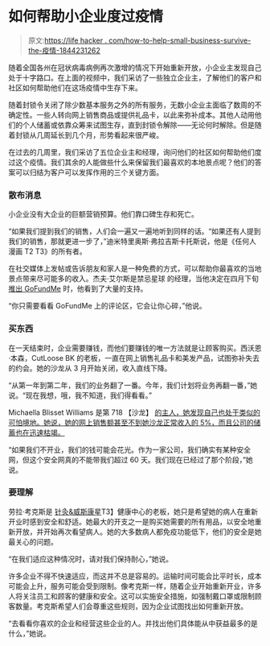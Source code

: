 # 如何帮助小企业度过疫情

> 原文:[https://life hacker . com/how-to-help-small-business-survive-the-疫情-1844231262](https://lifehacker.com/how-to-help-small-businesses-survive-the-pandemic-1844231262)

随着全国各州在冠状病毒病例再次激增的情况下开始重新开放，小企业主发现自己处于十字路口。在上面的视频中，我们采访了一些独立企业主，了解他们的客户和社区如何帮助他们在这场疫情中生存下来。

随着封锁令关闭了除少数基本服务之外的所有服务，无数小企业主面临了数周的不确定性。一些人转向网上销售商品或提供礼品卡，以此来弥补成本。其他人动用他们的个人储蓄或依靠众筹来试图生存，直到封锁令解除——无论何时解除。但是随着封锁从几周延长到几个月，形势看起来很严峻。

在过去的几周里，我们采访了五位企业主和经理，询问他们的社区如何帮助他们度过这个疫情。我们其余的人能做些什么来保留我们最喜欢的本地景点呢？他们的答案可以归结为客户可以发挥作用的三个关键方面。

### 散布消息

小企业没有大企业的巨额营销预算。他们靠口碑生存和死亡。

“如果我们提到我们的销售，人们会一遍又一遍地听到同样的话。“如果还有人提到我们的销售，那就更进一步了，”迪米特里奥斯·弗拉吉斯卡托斯说，他是《任何人漫画 T2 T3》的所有者。

在社交媒体上发帖或告诉朋友和家人是一种免费的方式，可以帮助你最喜欢的当地景点带来尽可能多的收入。杰夫·艾尔斯是禁忌星球 的经理，当他决定在四月下旬 [推出 GoFundMe](https://www.gofundme.com/f/help-forbidden-planet-nyc-survive) 时，他看到了大量的支持。

“你只需要看看 GoFundMe 上的评论区，它会让你心碎，”他说。

### 买东西

在一天结束时，企业需要赚钱，而他们要赚钱的唯一方法就是让顾客购买。西沃恩·本森，CutLoose BK 的老板，一直在网上销售礼品卡和美发产品，试图弥补失去的约会。她的沙龙从 3 月开始关闭，收入直线下降。

“从第一年到第二年，我们的业务翻了一番。今年，我们计划将业务再翻一番，”她说。“现在我想，哦，我不知道，我们得看看。”

Michaella Blisset Williams 是第 718 【沙龙】 [的主人，她发现自己也处于类似的可怕境地。她说，她的网上销售额甚至不到她沙龙正常收入的 5%，而且公司的储蓄也在迅速枯竭。](https://salon718.com/)

“如果我们不开业，我们的钱可能会花光。作为一家公司，我们确实有某种安全网，但这个安全网真的不能带我们超过 60 天。我们现在已经过了那个阶段，”她说。

### 要理解

劳拉·考克斯是 [针灸&威斯康星](https://www.acuwellwi.com/)T3】健康中心的老板，她只是希望她的病人在重新开业时感到安全和舒适。她最大的开支之一是购买她需要的所有用品，以安全地重新开放，并开始再次看望病人。她的大多数病人都免疫功能低下，他们的安全是她最关心的问题。

“在我们适应这种情况时，请对我们保持耐心，”她说。

许多企业不得不快速适应，而这并不总是容易的。运输时间可能会比平时长，成本可能会上升，服务可能会受到限制。像考克斯一样，随着企业开始重新开业，许多人将关注员工和顾客的健康和安全。这可以实施安全措施，如强制戴口罩或限制顾客数量。考克斯希望人们会尊重这些规则，因为企业试图找出如何重新开放。

“去看看你喜欢的企业和经营这些企业的人。并找出他们具体能从中获益最多的是什么，”她说。